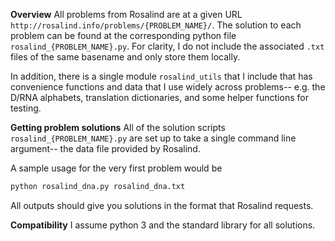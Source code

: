 **Overview**
All problems from Rosalind are at a given URL `http://rosalind.info/problems/{PROBLEM_NAME}/`.
The solution to each problem can be found at the corresponding python file `rosalind_{PROBLEM_NAME}.py`.
For clarity, I do not include the associated `.txt` files of the same basename and only store them locally.

In addition, there is a single module `rosalind_utils` that I include that has convenience functions and data that I use
widely across problems-- e.g. the D/RNA alphabets, translation dictionaries, and some helper functions for testing.

**Getting problem solutions**
All of the solution scripts `rosalind_{PROBLEM_NAME}.py` are set up to take a single command line argument-- the data
file provided by Rosalind.

A sample usage for the very first problem would be
```python
python rosalind_dna.py rosalind_dna.txt
```
All outputs should give you solutions in the format that Rosalind requests.

**Compatibility**
I assume python 3 and the standard library for all solutions.

